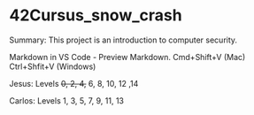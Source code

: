 # 42Cursus_snow_crash
Summary: This project is an introduction to computer security.

Markdown in VS Code - Preview Markdown. Cmd+Shift+V (Mac) Ctrl+Shfit+V (Windows)

Jesus: Levels ~~0, 2, 4,~~ 6, 8, 10, 12 ,14

Carlos: Levels 1, 3, 5, 7, 9, 11, 13
